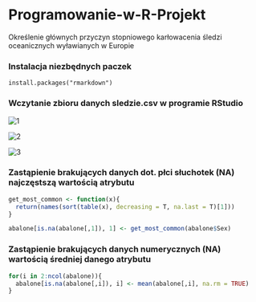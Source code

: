# Programowanie-w-R-Projekt
Określenie głównych przyczyn stopniowego karłowacenia śledzi oceanicznych wyławianych w Europie

### Instalacja niezbędnych paczek
```
install.packages("rmarkdown")
```
### Wczytanie zbioru danych sledzie.csv w programie RStudio
![1](https://user-images.githubusercontent.com/9076417/72377818-7dee6000-3710-11ea-8cdb-eb3a508c3628.png)

![2](https://user-images.githubusercontent.com/9076417/72378442-aa56ac00-3711-11ea-97b6-a37dc20dbc92.png)

![3](https://user-images.githubusercontent.com/9076417/72378505-d1ad7900-3711-11ea-8ab2-4ca2be46f142.png)

### Zastąpienie brakujących danych dot. płci słuchotek (NA) najczęstszą wartością atrybutu

```r
get_most_common <- function(x){
  return(names(sort(table(x), decreasing = T, na.last = T)[1]))
}

abalone[is.na(abalone[,1]), 1] <- get_most_common(abalone$Sex)
```

### Zastąpienie brakujących danych numerycznych (NA) wartością średniej danego atrybutu

```r
for(i in 2:ncol(abalone)){
  abalone[is.na(abalone[,i]), i] <- mean(abalone[,i], na.rm = TRUE)
}
```
